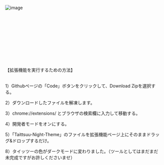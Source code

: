 ![image](https://github.com/Ultraleaf/Taittsuu-Night-Theme/assets/138953741/8ea70352-2876-4fb2-a217-b72c5431d490)




<br>
<br>
<br>
<br>
<br>
<br>
<br>
<br>
<br>

【拡張機能を実行するための方法】
<br>
<br>

1）Githubページの「Code」ボタンをクリックして、Download Zipを選択する。

2）ダウンロードしたファイルを解凍します。

3）chrome://extensions/ とブラウザの検索欄に入力して移動する。

4）開発者モードをオンにする。

5）「Taittsuu-Night-Theme」のファイルを拡張機能ページ上にそのままドラッグ&ドロップするだけ。

8）タイッツーの色がダークモードに変わりました。（ツールとしてはまだまだ未完成ですがお許しくださいませ）

